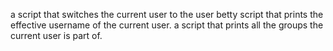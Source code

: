 a script that switches the current user to the user betty
script that prints the effective username of the current user.
a script that prints all the groups the current user is part of.
